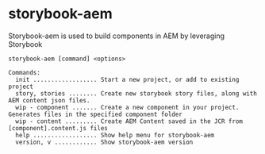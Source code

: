 # storybook-aem

Storybook-aem is used to build components in AEM by leveraging Storybook

```
storybook-aem [command] <options>

Commands:
  init .................. Start a new project, or add to existing project
  story, stories ........ Create new storybook story files, along with AEM content json files. 
  wip - component ....... Create a new component in your project. Generates files in the specified component folder
  wip - content ......... Create AEM Content saved in the JCR from [component].content.js files
  help .................. Show help menu for storybook-aem
  version, v ............ Show storybook-aem version
```
